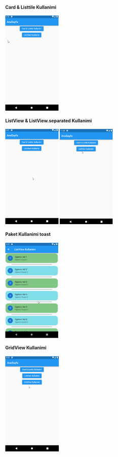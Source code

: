#### Card & Listtile Kullanimi
<img src="assets/images/cardListtile.gif" height="300">

#### ListView & ListView.separated Kullanimi
<div>
<img src="assets/images/listView.gif" height="300">
<img src="assets/images/listViewbuilder.gif" height="300">
</div>

#### Paket Kullanimi toast
<img src="assets/images/paketKullanimi.gif" height="300">

#### GridView Kullanimi
<img src="assets/images/gridview.gif" height="300">


